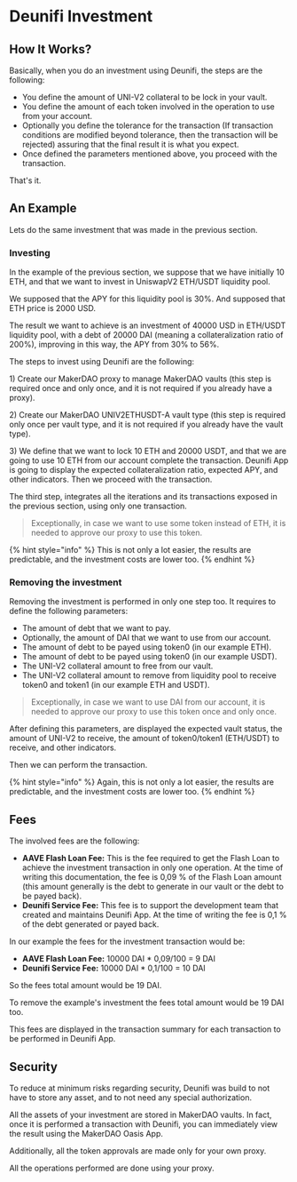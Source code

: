 # Deunifi Investment

## How It Works?

Basically, when you do an investment using Deunifi, the steps are the following:

* You define the amount of UNI-V2 collateral to be lock in your vault.
* You define the amount of each token involved in the operation to use from your account.
* Optionally you define the tolerance for the transaction \(If transaction conditions are modified beyond tolerance, then the transaction will be rejected\) assuring that the final result it is what you expect.
* Once defined the parameters mentioned above, you proceed with the transaction.

That's it.

## An Example

Lets do the same investment that was made in the previous section.

### Investing

In the example of the previous section, we suppose that we have initially 10 ETH, and that we want to invest in UniswapV2 ETH/USDT liquidity pool.

We supposed that the APY for this liquidity pool is 30%. And supposed that ETH price is 2000 USD.

The result we want to achieve is an investment of 40000 USD in ETH/USDT liquidity pool, with a debt of 20000 DAI \(meaning a collateralization ratio of 200%\), improving in this way, the APY from 30% to 56%.

The steps to invest using Deunifi are the following:

1\) Create our MakerDAO proxy to manage MakerDAO vaults \(this step is required once and only once, and it is not required if you already have a proxy\).

2\) Create our MakerDAO UNIV2ETHUSDT-A vault type \(this step is required only once per vault type, and it is not required if you already have the vault type\).

3\) We define that we want to lock 10 ETH and 20000 USDT, and that we are going to use 10 ETH from our account complete the transaction. Deunifi App is going to display the expected collateralization ratio, expected APY, and other indicators. Then we proceed with the transaction.

The third step, integrates all the iterations and its transactions exposed in the previous section, using only one transaction.

> Exceptionally, in case we want to use some token instead of ETH, it is needed to approve our proxy to use this token.

{% hint style="info" %}
This is not only a lot easier, the results are predictable, and the investment costs are lower too.
{% endhint %}

### Removing the investment

Removing the investment is performed in only one step too. It requires to define the following parameters:

* The amount of debt that we want to pay.
* Optionally, the amount of DAI that we want to use from our account.
* The amount of debt to be payed using token0 \(in our example ETH\).
* The amount of debt to be payed using token0 \(in our example USDT\).
* The UNI-V2 collateral amount to free from our vault.
* The UNI-V2 collateral amount to remove from liquidity pool to receive token0 and token1 \(in our example ETH and USDT\).

> Exceptionally, in case we want to use DAI from our account, it is needed to approve our proxy to use this token once and only once.

After defining this parameters, are displayed the expected vault status, the amount of UNI-V2 to receive, the amount of token0/token1 \(ETH/USDT\) to receive, and other indicators.

Then we can perform the transaction.

{% hint style="info" %}
Again, this is not only a lot easier, the results are predictable, and the investment costs are lower too.
{% endhint %}

## Fees

The involved fees are the following:

* **AAVE Flash Loan Fee:** This is the fee required to get the Flash Loan to achieve the investment transaction in only one operation. At the time of writing this documentation, the fee is 0,09 % of the Flash Loan amount \(this amount generally is the debt to generate in our vault or the debt to be payed back\).
* **Deunifi Service Fee:** This fee is to support the development team that created and maintains Deunifi App. At the time of writing the fee is 0,1 % of the debt generated or payed back.

In our example the fees for the investment transaction would be:

* **AAVE Flash Loan Fee:** 10000 DAI \* 0,09/100 = 9 DAI
* **Deunifi Service Fee:** 10000 DAI \* 0,1/100 = 10 DAI

So the fees total amount would be 19 DAI.

To remove the example's investment the fees total amount would be 19 DAI too.

This fees are displayed in the transaction summary for each transaction to be performed in Deunifi App. 

## Security

To reduce at minimum risks regarding security, Deunifi was build to not have to store any asset, and to not need any special authorization.

All the assets of your investment are stored in MakerDAO vaults. In fact, once it is performed a transaction with Deunifi, you can immediately view the result using the MakerDAO Oasis App.

Additionally, all the token approvals are made only for your own proxy.

All the operations performed are done using your proxy.

